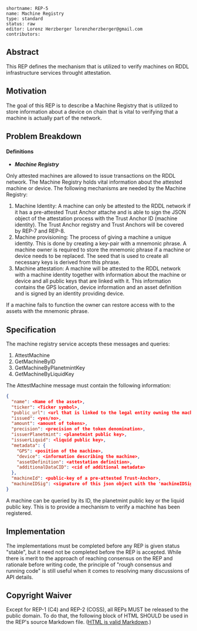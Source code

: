 ```
shortname: REP-5
name: Machine Registry
type: standard
status: raw
editor: Lorenz Herzberger lorenzherzberger@gmail.com
contributors:
```

## **Abstract**
This REP defines the mechanism that is utilized to verify machines on RDDL infrastructure services throught attestation.

## **Motivation**
 The goal of this REP is to describe a Machine Registry that is utilized to store information about a device on chain that is vital to verifying that a machine is actually part of the network.


## **Problem Breakdown**

#### **Definitions**
* ***Machine Registry***

Only attested machines are allowed to issue transactions on the RDDL network. The Machine Registry holds vital information about the attested machine or device. The following mechanisms are needed by the Machine Registry:
1. Machine Identity: A machine can only be attested to the RDDL network if it has a pre-attested Trust Anchor attache and is able to sign the JSON object of the attestation process with the Trust Anchor ID (machine identity). The Trust Anchor registry and Trust Anchors will be covered by REP-7 and REP-8.
3. Machine provisioning: The process of giving a machine a unique identity. This is done by creating a key-pair with a mnemonic phrase. A machine owner is required to store the mnemonic phrase if a machine or device needs to be replaced. The seed that is used to create all necessary keys is derived from this phrase.
4. Machine attestation: A machine will be attested to the RDDL network with a machine identity together with information about the machine or device and all public keys that are linked with it. This information contains the GPS location, device information and an asset definition and is signed by an identity providing device. 

If a machine fails to function the owner can restore access with to the assets with the mnemonic phrase.

## **Specification**

The machine registry service accepts these messages and queries:

1. AttestMachine
2. GetMachineByID
3. GetMachineByPlanetmintKey
4. GetMachineByLiquidKey

The AttestMachine message must contain the following information:
```json
{
  "name": <Name of the asset>,
  "ticker": <Ticker symbol>,
  "public_url": <url that is linked to the legal entity owning the machine>,
  "issued": <yes/no>,
  "amount": <amount of tokens>,
  "precision": <precision of the token denomination>,
  "issuerPlanetmint": <planetmint public key>,
  "issuerLiquid": <liquid public key>,
  "metadata": {
    "GPS": <position of the machine>,
    "device": <information describing the machine>,
    "assetDefinition": <attestation definition>,
    "additionalDataCID": <cid of additional metadata>
  },
  "machineId": <public-key of a pre-attested Trust-Anchor>,
  "machineIDSig": <signature of this json object with the 'machineIDSig' set to an empty string ''>
}
```
A machine can be queried by its ID, the planetmint public key or the liquid public key. This is to provide a mechanism to verify a machine has been registered.

## **Implementation**
The implementations must be completed before any REP is given status "stable", but it need not be completed before the REP is accepted. While there is merit to the approach of reaching consensus on the REP and rationale before writing code, the principle of "rough consensus and running code" is still useful when it comes to resolving many discussions of API details.

## **Copyright Waiver**
Except for REP-1 (C4) and REP-2 (COSS), all REPs MUST be released to the public domain. To do that, the following block of HTML SHOULD be used in the REP's source Markdown file. ([HTML is valid Markdown](https://daringfireball.net/projects/markdown/syntax#html).)
